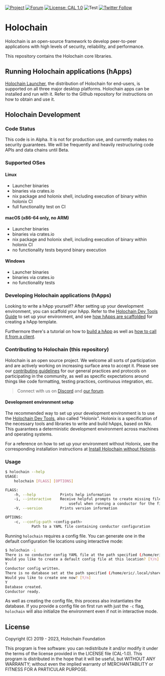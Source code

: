 [![Project](https://img.shields.io/badge/Project-Holochain-blue.svg?style=flat-square)](http://holochain.org/)
[![Forum](https://img.shields.io/badge/Forum-forum%2eholochain%2enet-blue.svg?style=flat-square)](https://forum.holochain.org)
[![License: CAL 1.0](https://img.shields.io/badge/License-CAL%201.0-blue.svg)](https://github.com/holochain/cryptographic-autonomy-license)
![Test](https://github.com/holochain/holochain-client-js/actions/workflows/test.yml/badge.svg?branch=main)
[![Twitter Follow](https://img.shields.io/twitter/follow/holochain.svg?style=social&label=Follow)](https://twitter.com/holochain)

# Holochain

Holochain is an open-source framework to develop peer-to-peer applications with high levels of security, reliability, and performance.

This repository contains the Holochain core libraries.

## Running Holochain applications (hApps)

[Holochain Launcher](https://github.com/holochain/launcher), the distribution of Holochain for end-users, is supported on all three major desktop platforms.
Holochain apps can be installed and run with it. Refer to the Github repository for instructions on how to obtain and use it.

## Holochain Development

### Code Status

This code is in Alpha. It is not for production use, and currently makes no security guarantees. We will be frequently and heavily restructuring code APIs and data chains until Beta.

### Supported OSes

#### Linux

* Launcher binaries
* binaries via crates.io
* nix package and holonix shell, including execution of binary within holonix CI
* full functionality test on CI

#### macOS (x86-64 only, no ARM)

* Launcher binaries
* binaries via crates.io
* nix package and holonix shell, including execution of binary within holonix CI
* no functionality tests beyond binary execution

#### Windows

* Launcher binaries
* binaries via crates.io
* no functionality tests

### Developing Holochain applications (hApps)

Looking to write a hApp yourself? After setting up your development environment, you can scaffold your hApp. Refer to the
[Holochain Dev Tools Guide](https://developer.holochain.org/install) to set up your environment, and see
[how hApps are scaffolded](https://developer.holochain.org/happ-setup/#scaffolding-a-new-happ) for creating a hApp template.

Furthermore there's a tutorial on how to [build a hApp](https://github.com/holochain/happ-build-tutorial) as well as
[how to call it from a client](https://github.com/holochain/happ-client-call-tutorial).

### Contributing to Holochain (this repository)

Holochain is an open source project. We welcome all sorts of participation and are actively working on increasing surface area to accept it. Please see our [contributing guidelines](/CONTRIBUTING.md) for our general practices and protocols on participating in the community, as well as specific expectations around things like code formatting, testing practices, continuous integration, etc.

> Connect with us on [Discord](https://discord.gg/MwPvM4Vffg) and [our forum](https://forum.holochain.org).

#### Development environment setup

The recommended way to set up your development environment is to use the [Holochain Dev Tools](https://developer.holochain.org/install), also called "Holonix".
Holonix is a specification of the necessary tools and libraries to write and build hApps, based on Nix. This guarantees a deterministic development
environment across machines and operating systems.

For a reference on how to set up your environment without Holonix, see the corresponding installation instructions at
[Install Holochain without Holonix](https://developer.holochain.org/install-without-holonix).

### Usage

``` bash
$ holochain --help
USAGE:
    holochain [FLAGS] [OPTIONS]

FLAGS:
    -h, --help           Prints help information
    -i, --interactive    Receive helpful prompts to create missing files and directories,
                             useful when running a conductor for the first time
    -V, --version        Prints version information

OPTIONS:
    -c, --config-path <config-path>
            Path to a YAML file containing conductor configuration
```

Running `holochain` requires a config file. You can generate one in the default configuration file locations using interactive mode:

``` bash
$ holochain -i
There is no conductor config YAML file at the path specified (/home/eric/.config/holochain/conductor-config.yml)
Would you like to create a default config file at this location? [Y/n]
Y
Conductor config written.
There is no database set at the path specified (/home/eric/.local/share/holochain/databases)
Would you like to create one now? [Y/n]
Y
Database created.
Conductor ready.
```

As well as creating the config file, this process also instantiates the database. If you provide a config file on first run with just the `-c` flag, `holochain` will also initialize the environment even if not in interactive mode.

## License

Copyright (C) 2019 - 2023, Holochain Foundation

This program is free software: you can redistribute it and/or modify it under the terms of the license
provided in the LICENSE file (CAL-1.0). This program is distributed in the hope that it will be useful,
but WITHOUT ANY WARRANTY; without even the implied warranty of MERCHANTABILITY or FITNESS FOR A PARTICULAR
PURPOSE.
